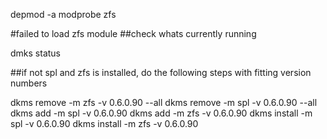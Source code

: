 depmod -a
modprobe zfs

#failed to load zfs module
##check whats currently running

dmks status

##if not spl and zfs is installed, do the following steps with fitting version numbers

dkms remove -m zfs -v 0.6.0.90 --all
dkms remove -m spl -v 0.6.0.90 --all
dkms add -m spl -v 0.6.0.90
dkms add -m zfs -v 0.6.0.90
dkms install -m spl -v 0.6.0.90
dkms install -m zfs -v 0.6.0.90
